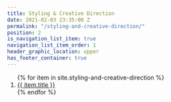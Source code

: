 ```yaml
---
title: Styling & Creative Direction
date: 2021-02-03 23:35:00 Z
permalink: "/styling-and-creative-direction/"
position: 2
is_navigation_list_item: true
navigation_list_item_order: 1
header_graphic_location: upper
has_footer_container: true
---
```


<ol class="content_container-project_list_wrapper-client_list_wrapper">
	{% for item in site.styling-and-creative-direction %}
		<li class="project_list_wrapper-project_list_item-client_list_item">
			<a class="--color_black --font_size_universal_answer_single --text_align_center" href="{{ item.url }}">
				{{ item.title }}
			</a>
		</li>
	{% endfor %}
</ol>
